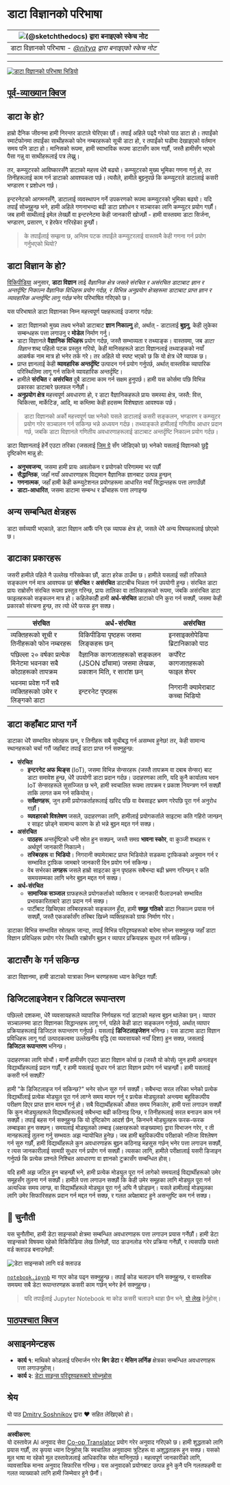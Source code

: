 <!--
CO_OP_TRANSLATOR_METADATA:
{
  "original_hash": "a0516588d172f82f35f7a0d4a001e5d0",
  "translation_date": "2025-09-06T07:53:39+00:00",
  "source_file": "1-Introduction/01-defining-data-science/README.md",
  "language_code": "ne"
}
-->
# डाटा विज्ञानको परिभाषा

| ![ [(@sketchthedocs)](https://sketchthedocs.dev) द्वारा बनाइएको स्केच नोट ](../../sketchnotes/01-Definitions.png) |
| :-------------------------------------------------------------------------------------------------------------: |
|              डाटा विज्ञानको परिभाषा - _[@nitya](https://twitter.com/nitya) द्वारा बनाइएको स्केच नोट_              |

---

[![डाटा विज्ञानको परिभाषा भिडियो](../../../../1-Introduction/01-defining-data-science/images/video-def-ds.png)](https://youtu.be/beZ7Mb_oz9I)

## [पूर्व-व्याख्यान क्विज](https://ff-quizzes.netlify.app/en/ds/quiz/0)

## डाटा के हो?
हाम्रो दैनिक जीवनमा हामी निरन्तर डाटाले घेरिएका छौं। तपाईं अहिले पढ्दै गरेको पाठ डाटा हो। तपाईंको स्मार्टफोनमा तपाईंका साथीहरूको फोन नम्बरहरूको सूची डाटा हो, र तपाईंको घडीमा देखाइएको वर्तमान समय पनि डाटा हो। मानिसको रूपमा, हामी स्वाभाविक रूपमा डाटासँग काम गर्छौं, जस्तै हामीसँग भएको पैसा गन्नु वा साथीहरूलाई पत्र लेख्नु।

तर, कम्प्युटरको आविष्कारसँगै डाटाको महत्त्व धेरै बढ्यो। कम्प्युटरको मुख्य भूमिका गणना गर्नु हो, तर तिनीहरूलाई काम गर्न डाटाको आवश्यकता पर्छ। त्यसैले, हामीले बुझ्नुपर्छ कि कम्प्युटरले डाटालाई कसरी भण्डारण र प्रशोधन गर्छ।

इन्टरनेटको आगमनसँगै, डाटालाई व्यवस्थापन गर्ने उपकरणको रूपमा कम्प्युटरको भूमिका बढ्यो। यदि तपाईं सोच्नुहुन्छ भने, हामी अहिले गणनाभन्दा बढी डाटा प्रशोधन र सञ्चारका लागि कम्प्युटर प्रयोग गर्छौं। जब हामी साथीलाई इमेल लेख्छौं वा इन्टरनेटमा केही जानकारी खोज्छौं - हामी वास्तवमा डाटा सिर्जना, भण्डारण, प्रसारण, र हेरफेर गरिरहेका हुन्छौं।
> के तपाईंलाई सम्झना छ, अन्तिम पटक तपाईंले कम्प्युटरलाई वास्तवमै केही गणना गर्न प्रयोग गर्नुभएको थियो?

## डाटा विज्ञान के हो?

[विकिपीडिया](https://en.wikipedia.org/wiki/Data_science) अनुसार, **डाटा विज्ञान** लाई *वैज्ञानिक क्षेत्र जसले संरचित र असंरचित डाटाबाट ज्ञान र अन्तर्दृष्टि निकाल्न वैज्ञानिक विधिहरू प्रयोग गर्दछ, र विभिन्न अनुप्रयोग क्षेत्रहरूमा डाटाबाट प्राप्त ज्ञान र व्यावहारिक अन्तर्दृष्टि लागू गर्दछ* भनेर परिभाषित गरिएको छ।

यस परिभाषाले डाटा विज्ञानका निम्न महत्त्वपूर्ण पक्षहरूलाई उजागर गर्दछ:

* डाटा विज्ञानको मुख्य लक्ष्य भनेको डाटाबाट **ज्ञान निकाल्नु** हो, अर्थात् - डाटालाई **बुझ्नु**, केही लुकेका सम्बन्धहरू पत्ता लगाउनु र **मोडेल** निर्माण गर्नु।
* डाटा विज्ञानले **वैज्ञानिक विधिहरू** प्रयोग गर्दछ, जस्तै सम्भाव्यता र तथ्याङ्क। वास्तवमा, जब *डाटा विज्ञान* शब्द पहिलो पटक प्रस्तुत गरियो, केही मानिसहरूले डाटा विज्ञानलाई तथ्याङ्कको नयाँ आकर्षक नाम मात्र हो भनेर तर्क गरे। तर अहिले यो स्पष्ट भएको छ कि यो क्षेत्र धेरै व्यापक छ।
* प्राप्त ज्ञानलाई केही **व्यावहारिक अन्तर्दृष्टि** उत्पादन गर्न प्रयोग गर्नुपर्छ, अर्थात् वास्तविक व्यापारिक परिस्थितिमा लागू गर्न सकिने व्यावहारिक अन्तर्दृष्टि।
* हामीले **संरचित** र **असंरचित** दुबै डाटामा काम गर्न सक्षम हुनुपर्छ। हामी यस कोर्समा पछि विभिन्न प्रकारका डाटाबारे छलफल गर्नेछौं।
* **अनुप्रयोग क्षेत्र** महत्त्वपूर्ण अवधारणा हो, र डाटा वैज्ञानिकहरूले प्रायः समस्या क्षेत्र, जस्तै: वित्त, चिकित्सा, मार्केटिङ, आदि, मा कम्तिमा केही हदसम्म विशेषज्ञता आवश्यक पर्छ।

> डाटा विज्ञानको अर्को महत्त्वपूर्ण पक्ष भनेको यसले डाटालाई कसरी सङ्कलन, भण्डारण र कम्प्युटर प्रयोग गरेर सञ्चालन गर्न सकिन्छ भन्ने अध्ययन गर्दछ। तथ्याङ्कले हामीलाई गणितीय आधार प्रदान गर्छ, जबकि डाटा विज्ञानले गणितीय अवधारणाहरूलाई डाटाबाट अन्तर्दृष्टि निकाल्न प्रयोग गर्दछ।

डाटा विज्ञानलाई हेर्ने एउटा तरिका (जसलाई [जिम ग्रे](https://en.wikipedia.org/wiki/Jim_Gray_(computer_scientist)) सँग जोडिएको छ) भनेको यसलाई विज्ञानको छुट्टै दृष्टिकोण मान्नु हो:
* **अनुभवजन्य**, जसमा हामी प्रायः अवलोकन र प्रयोगको परिणाममा भर पर्छौं
* **सैद्धान्तिक**, जहाँ नयाँ अवधारणाहरू विद्यमान वैज्ञानिक ज्ञानबाट उत्पन्न हुन्छन्
* **गणनात्मक**, जहाँ हामी केही कम्प्युटेशनल प्रयोगहरूमा आधारित नयाँ सिद्धान्तहरू पत्ता लगाउँछौं
* **डाटा-आधारित**, जसमा डाटामा सम्बन्ध र ढाँचाहरू पत्ता लगाइन्छ  

## अन्य सम्बन्धित क्षेत्रहरू

डाटा सर्वव्यापी भएकाले, डाटा विज्ञान आफैं पनि एक व्यापक क्षेत्र हो, जसले धेरै अन्य विषयहरूलाई छोएको छ। 

## डाटाका प्रकारहरू

जसरी हामीले पहिले नै उल्लेख गरिसकेका छौं, डाटा हरेक ठाउँमा छ। हामीले यसलाई सही तरिकाले सङ्कलन गर्न मात्र आवश्यक छ! **संरचित** र **असंरचित** डाटाबीच भिन्नता गर्न उपयोगी हुन्छ। संरचित डाटा प्रायः राम्रोसँग संरचित रूपमा प्रस्तुत गरिन्छ, प्रायः तालिका वा तालिकाहरूको रूपमा, जबकि असंरचित डाटा फाइलहरूको सङ्कलन मात्र हो। कहिलेकाहीँ हामी **अर्ध-संरचित** डाटाको पनि कुरा गर्न सक्छौं, जसमा केही प्रकारको संरचना हुन्छ, तर त्यो धेरै फरक हुन सक्छ।

| संरचित                                                                   | अर्ध-संरचित                                                                                  | असंरचित                            |
| ------------------------------------------------------------------------ | -------------------------------------------------------------------------------------------- | ----------------------------------- |
| व्यक्तिहरूको सूची र तिनीहरूको फोन नम्बरहरू                              | विकिपीडिया पृष्ठहरू जसमा लिङ्कहरू छन्                                                        | इनसाइक्लोपेडिया ब्रिटानिकाको पाठ  |
| पछिल्ला २० वर्षका प्रत्येक मिनेटमा भवनका सबै कोठाहरूको तापक्रम         | वैज्ञानिक कागजातहरूको सङ्कलन (JSON ढाँचामा) जसमा लेखक, प्रकाशन मिति, र सारांश छन्           | कर्पोरेट कागजातहरूको फाइल शेयर     |
| भवनमा प्रवेश गर्ने सबै व्यक्तिहरूको उमेर र लिङ्गको डाटा                 | इन्टरनेट पृष्ठहरू                                                                             | निगरानी क्यामेराबाट कच्चा भिडियो |

## डाटा कहाँबाट प्राप्त गर्ने

डाटाका धेरै सम्भावित स्रोतहरू छन्, र तिनीहरू सबै सूचीबद्ध गर्न असम्भव हुनेछ! तर, केही सामान्य स्थानहरूको चर्चा गरौं जहाँबाट तपाईं डाटा प्राप्त गर्न सक्नुहुन्छ:

* **संरचित**
  - **इन्टरनेट अफ थिङ्स** (IoT), जसमा विभिन्न सेन्सरहरू (जस्तै तापक्रम वा दबाब सेन्सर) बाट डाटा समावेश हुन्छ, धेरै उपयोगी डाटा प्रदान गर्दछ। उदाहरणका लागि, यदि कुनै कार्यालय भवन IoT सेन्सरहरूले सुसज्जित छ भने, हामी स्वचालित रूपमा तापक्रम र प्रकाश नियन्त्रण गर्न सक्छौं ताकि लागत कम गर्न सकियोस्।
  - **सर्वेक्षणहरू**, जुन हामी प्रयोगकर्ताहरूलाई खरिद पछि वा वेबसाइट भ्रमण गरेपछि पूरा गर्न अनुरोध गर्छौं।
  - **व्यवहारको विश्लेषण** जसले, उदाहरणका लागि, हामीलाई प्रयोगकर्ताले साइटमा कति गहिरो जान्छन् र साइट छोड्ने सामान्य कारण के हो भन्ने बुझ्न मद्दत गर्न सक्छ।
* **असंरचित**
  - **पाठहरू** अन्तर्दृष्टिको धनी स्रोत हुन सक्छन्, जस्तै समग्र **भावना स्कोर**, वा कुञ्जी शब्दहरू र अर्थपूर्ण जानकारी निकाल्ने।
  - **तस्बिरहरू** वा **भिडियो**। निगरानी क्यामेराबाट प्राप्त भिडियोले सडकमा ट्राफिकको अनुमान गर्न र सम्भावित ट्राफिक जामबारे जानकारी दिन प्रयोग गर्न सकिन्छ।
  - वेब सर्भरका **लगहरू** जसले हाम्रो साइटका कुन पृष्ठहरू सबैभन्दा बढी भ्रमण गरिन्छन् र कति समयसम्मका लागि भनेर बुझ्न मद्दत गर्न सक्छ।
* **अर्ध-संरचित**
  - **सामाजिक सञ्जाल** ग्राफहरूले प्रयोगकर्ताको व्यक्तित्व र जानकारी फैलाउनको सम्भावित प्रभावकारिताबारे डाटा प्रदान गर्न सक्छ।
  - पार्टीबाट खिचिएका तस्बिरहरूको सङ्कलन हुँदा, हामी **समूह गतिको** डाटा निकाल्न प्रयास गर्न सक्छौं, जस्तै एकअर्कासँग तस्बिर खिच्ने व्यक्तिहरूको ग्राफ निर्माण गरेर।

डाटाका विभिन्न सम्भावित स्रोतहरू जान्दा, तपाईं विभिन्न परिदृश्यहरूको बारेमा सोच्न सक्नुहुन्छ जहाँ डाटा विज्ञान प्रविधिहरू प्रयोग गरेर स्थिति राम्रोसँग बुझ्न र व्यापार प्रक्रियाहरू सुधार गर्न सकिन्छ। 

## डाटासँग के गर्न सकिन्छ

डाटा विज्ञानमा, हामी डाटाको यात्राका निम्न चरणहरूमा ध्यान केन्द्रित गर्छौं:

## डिजिटलाइजेशन र डिजिटल रूपान्तरण

पछिल्लो दशकमा, धेरै व्यवसायहरूले व्यापारिक निर्णयहरू गर्दा डाटाको महत्त्व बुझ्न थालेका छन्। व्यापार सञ्चालनमा डाटा विज्ञानका सिद्धान्तहरू लागू गर्न, पहिले केही डाटा सङ्कलन गर्नुपर्छ, अर्थात् व्यापार प्रक्रियाहरूलाई डिजिटल रूपान्तरण गर्नुपर्छ। यसलाई **डिजिटलाइजेशन** भनिन्छ। यस डाटामा डाटा विज्ञान प्रविधिहरू लागू गर्दा उत्पादकत्वमा उल्लेखनीय वृद्धि (वा व्यवसायको नयाँ दिशा) हुन सक्छ, जसलाई **डिजिटल रूपान्तरण** भनिन्छ।

उदाहरणका लागि सोचौं। मानौं हामीसँग एउटा डाटा विज्ञान कोर्स छ (जस्तै यो कोर्स) जुन हामी अनलाइन विद्यार्थीहरूलाई प्रदान गर्छौं, र हामी यसलाई सुधार गर्न डाटा विज्ञान प्रयोग गर्न चाहन्छौं। हामी यसलाई कसरी गर्न सक्छौं?

हामी "के डिजिटलाइज गर्न सकिन्छ?" भनेर सोध्न सुरु गर्न सक्छौं। सबैभन्दा सरल तरिका भनेको प्रत्येक विद्यार्थीलाई प्रत्येक मोड्युल पूरा गर्न लाग्ने समय मापन गर्नु र प्रत्येक मोड्युलको अन्त्यमा बहुविकल्पीय परीक्षण दिएर प्राप्त ज्ञान मापन गर्नु हो। सबै विद्यार्थीहरूको औसत समय निकालेर, हामी पत्ता लगाउन सक्छौं कि कुन मोड्युलहरूले विद्यार्थीहरूलाई सबैभन्दा बढी कठिनाइ दिन्छ, र तिनीहरूलाई सरल बनाउन काम गर्न सक्छौं।
तपाईं बहस गर्न सक्नुहुन्छ कि यो दृष्टिकोण आदर्श छैन, किनभने मोड्युलहरू फरक-फरक लम्बाइका हुन सक्छन्। समयलाई मोड्युलको लम्बाइ (अक्षरहरूको सङ्ख्यामा) द्वारा विभाजन गरेर, र ती मानहरूलाई तुलना गर्नु सम्भवतः अझ न्यायोचित हुनेछ।
जब हामी बहुविकल्पीय परीक्षाको नतिजा विश्लेषण गर्न सुरु गर्छौं, हामी विद्यार्थीहरूले कुन अवधारणाहरू बुझ्न कठिनाइ महसुस गर्छन् भनेर पत्ता लगाउन सक्छौं, र त्यस जानकारीलाई सामग्री सुधार गर्न प्रयोग गर्न सक्छौं। त्यसका लागि, हामीले परीक्षालाई यसरी डिजाइन गर्नुपर्छ कि प्रत्येक प्रश्नले निश्चित अवधारणा वा ज्ञानको टुक्रासँग सम्बन्धित होस्।

यदि हामी अझ जटिल हुन चाहन्छौं भने, हामी प्रत्येक मोड्युल पूरा गर्न लागेको समयलाई विद्यार्थीहरूको उमेर समूहसँग तुलना गर्न सक्छौं। हामीले पत्ता लगाउन सक्छौं कि केही उमेर समूहका लागि मोड्युल पूरा गर्न अत्यधिक समय लाग्छ, वा विद्यार्थीहरूले मोड्युल पूरा गर्नु अघि नै छोड्छन्। यसले हामीलाई मोड्युलका लागि उमेर सिफारिसहरू प्रदान गर्न मद्दत गर्न सक्छ, र गलत अपेक्षाबाट हुने असन्तुष्टि कम गर्न सक्छ।

## 🚀 चुनौती

यस चुनौतीमा, हामी डेटा साइन्सको क्षेत्रमा सम्बन्धित अवधारणाहरू पत्ता लगाउन प्रयास गर्नेछौं। हामी डेटा साइन्सको विषयमा रहेको विकिपिडिया लेख लिनेछौं, पाठ डाउनलोड गरेर प्रक्रिया गर्नेछौं, र त्यसपछि यस्तो वर्ड क्लाउड बनाउनेछौं:

![डेटा साइन्सको लागि वर्ड क्लाउड](../../../../1-Introduction/01-defining-data-science/images/ds_wordcloud.png)

[`notebook.ipynb`](../../../../../../../../../1-Introduction/01-defining-data-science/notebook.ipynb ':ignore') मा गएर कोड पढ्न सक्नुहुन्छ। तपाईं कोड चलाउन पनि सक्नुहुन्छ, र वास्तविक समयमा सबै डेटा रूपान्तरणहरू कसरी काम गर्छन् भनेर हेर्न सक्नुहुन्छ।

> यदि तपाईंलाई Jupyter Notebook मा कोड कसरी चलाउने थाहा छैन भने, [यो लेख](https://soshnikov.com/education/how-to-execute-notebooks-from-github/) हेर्नुहोस्।

## [पाठपश्चात क्विज](https://ff-quizzes.netlify.app/en/ds/quiz/1)

## असाइनमेन्टहरू

* **कार्य १**: माथिको कोडलाई परिमार्जन गरेर **बिग डेटा** र **मेसिन लर्निङ** क्षेत्रका सम्बन्धित अवधारणाहरू पत्ता लगाउनुहोस्।
* **कार्य २**: [डेटा साइन्स परिदृश्यहरूबारे सोच्नुहोस्](assignment.md)

## श्रेय

यो पाठ [Dmitry Soshnikov](http://soshnikov.com) द्वारा ♥️ सहित लेखिएको हो।

---

**अस्वीकरण**:  
यो दस्तावेज़ AI अनुवाद सेवा [Co-op Translator](https://github.com/Azure/co-op-translator) प्रयोग गरेर अनुवाद गरिएको छ। हामी शुद्धताको लागि प्रयास गर्छौं, तर कृपया ध्यान दिनुहोस् कि स्वचालित अनुवादमा त्रुटिहरू वा अशुद्धताहरू हुन सक्छ। यसको मूल भाषा मा रहेको मूल दस्तावेज़लाई आधिकारिक स्रोत मानिनुपर्छ। महत्वपूर्ण जानकारीको लागि, व्यावसायिक मानव अनुवाद सिफारिस गरिन्छ। यस अनुवादको प्रयोगबाट उत्पन्न हुने कुनै पनि गलतफहमी वा गलत व्याख्याको लागि हामी जिम्मेवार हुने छैनौं।